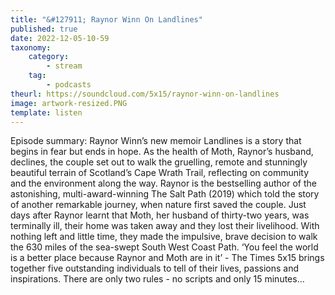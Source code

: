 ```yaml
---
title: "&#127911; Raynor Winn On Landlines"
published: true
date: 2022-12-05-10-59
taxonomy:
    category:
        - stream
    tag:
        - podcasts
theurl: https://soundcloud.com/5x15/raynor-winn-on-landlines
image: artwork-resized.PNG
template: listen
---
```


Episode summary: Raynor Winn&rsquo;s new memoir Landlines is a story that begins in fear but ends in hope. As the health of Moth, Raynor&rsquo;s husband, declines, the couple set out to walk the gruelling, remote and stunningly beautiful terrain of Scotland&rsquo;s Cape Wrath Trail, reflecting on community and the environment along the way. Raynor is the bestselling author of the astonishing, multi-award-winning The Salt Path (2019) which told the story of another remarkable journey, when nature first saved the couple. Just days after Raynor learnt that Moth, her husband of thirty-two years, was terminally ill, their home was taken away and they lost their livelihood. With nothing left and little time, they made the impulsive, brave decision to walk the 630 miles of the sea-swept South West Coast Path. &lsquo;You feel the world is a better place because Raynor and Moth are in it&rsquo; - The Times 5x15 brings together five outstanding individuals to tell of their lives, passions and inspirations. There are only two rules - no scripts and only 15 minutes&hellip;
